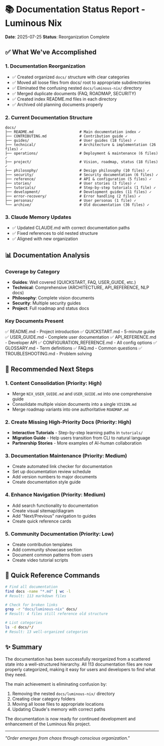 # 📚 Documentation Status Report - Luminous Nix

**Date**: 2025-07-25
**Status**: Reorganization Complete

## ✅ What We've Accomplished

### 1. Documentation Reorganization
- ✅ Created organized `docs/` structure with clear categories
- ✅ Moved all loose files from docs/ root to appropriate subdirectories
- ✅ Eliminated the confusing nested `docs/luminous-nix/` directory
- ✅ Merged duplicate documents (FAQ, ROADMAP, SECURITY)
- ✅ Created index README.md files in each directory
- ✅ Archived old planning documents properly

### 2. Current Documentation Structure
```
docs/
├── README.md                     # Main documentation index ✓
├── CONTRIBUTING.md               # Contribution guide ✓
├── guides/                       # User guides (18 files) ✓
├── technical/                    # Architecture & implementation (26 files) ✓
├── operations/                   # Deployment & maintenance (6 files) ✓
├── project/                      # Vision, roadmap, status (18 files) ✓
├── philosophy/                   # Design philosophy (10 files) ✓
├── security/                     # Security documentation (6 files) ✓
├── reference/                    # API & configuration (5 files) ✓
├── stories/                      # User stories (3 files) ✓
├── tutorials/                    # Step-by-step tutorials (1 file) ✓
├── development/                  # Development guides (11 files) ✓
├── error-recovery/               # Error handling (2 files) ✓
├── personas/                     # User personas (1 file) ✓
└── archive/                      # Old documentation (36 files) ✓
```

### 3. Claude Memory Updates
- ✅ Updated CLAUDE.md with correct documentation paths
- ✅ Fixed references to old nested structure
- ✅ Aligned with new organization

## 📊 Documentation Analysis

### Coverage by Category
- **Guides**: Well covered (QUICKSTART, FAQ, USER_GUIDE, etc.)
- **Technical**: Comprehensive (ARCHITECTURE, API_REFERENCE, NLP docs)
- **Philosophy**: Complete vision documents
- **Security**: Multiple security guides
- **Project**: Full roadmap and status docs

### Key Documents Present
✅ README.md - Project introduction
✅ QUICKSTART.md - 5-minute guide
✅ USER_GUIDE.md - Complete user documentation
✅ API_REFERENCE.md - Developer API
✅ CONFIGURATION_REFERENCE.md - All config options
✅ GLOSSARY.md - Term definitions
✅ FAQ.md - Common questions
✅ TROUBLESHOOTING.md - Problem solving

## 🎯 Recommended Next Steps

### 1. Content Consolidation (Priority: High)
- Merge `NIX_USER_GUIDE.md` and `USER_GUIDE.md` into one comprehensive guide
- Consolidate multiple vision documents into a single `VISION.md`
- Merge roadmap variants into one authoritative `ROADMAP.md`

### 2. Create Missing High-Priority Docs (Priority: High)
- **Interactive Tutorials** - Step-by-step learning paths in `tutorials/`
- **Migration Guide** - Help users transition from CLI to natural language
- **Partnership Stories** - More examples of AI-human collaboration

### 3. Documentation Maintenance (Priority: Medium)
- Create automated link checker for documentation
- Set up documentation review schedule
- Add version numbers to major documents
- Create documentation style guide

### 4. Enhance Navigation (Priority: Medium)
- Add search functionality to documentation
- Create visual sitemap/diagram
- Add "Next/Previous" navigation to guides
- Create quick reference cards

### 5. Community Documentation (Priority: Low)
- Create contribution templates
- Add community showcase section
- Document common patterns from users
- Create video tutorial scripts

## 📝 Quick Reference Commands

```bash
# Find all documentation
find docs -name "*.md" | wc -l
# Result: 113 markdown files

# Check for broken links
grep -r "docs/luminous-nix" docs/
# Result: 4 files still reference old structure

# List categories
ls -d docs/*/
# Result: 13 well-organized categories
```

## ✨ Summary

The documentation has been successfully reorganized from a scattered state into a well-structured hierarchy. All 113 documentation files are now properly categorized, making it easy for users and developers to find what they need.

The main achievement is eliminating confusion by:
1. Removing the nested `docs/luminous-nix/` directory
2. Creating clear category folders
3. Moving all loose files to appropriate locations
4. Updating Claude's memory with correct paths

The documentation is now ready for continued development and enhancement of the Luminous Nix project.

---

*"Order emerges from chaos through conscious organization."*